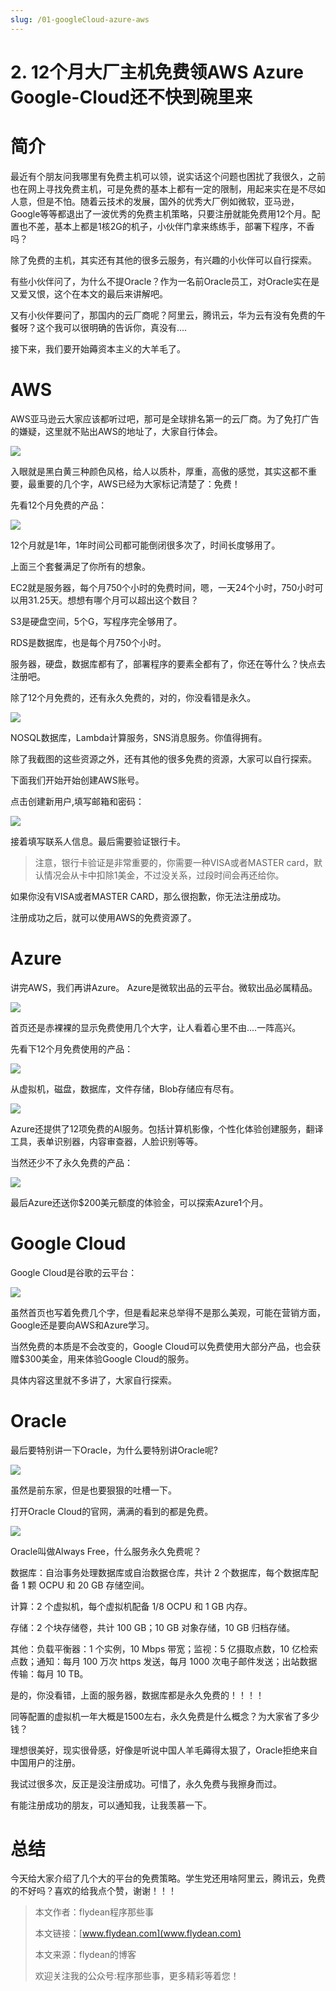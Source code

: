 ```yaml
---
slug: /01-googleCloud-azure-aws
---
```


# 2. 12个月大厂主机免费领AWS Azure Google-Cloud还不快到碗里来

# 简介

最近有个朋友问我哪里有免费主机可以领，说实话这个问题也困扰了我很久，之前也在网上寻找免费主机，可是免费的基本上都有一定的限制，用起来实在是不尽如人意，但是不怕。随着云技术的发展，国外的优秀大厂例如微软，亚马逊，Google等等都退出了一波优秀的免费主机策略，只要注册就能免费用12个月。配置也不差，基本上都是1核2G的机子，小伙伴门拿来练练手，部署下程序，不香吗？

除了免费的主机，其实还有其他的很多云服务，有兴趣的小伙伴可以自行探索。

有些小伙伴问了，为什么不提Oracle？作为一名前Oracle员工，对Oracle实在是又爱又恨，这个在本文的最后来讲解吧。

又有小伙伴要问了，那国内的云厂商呢？阿里云，腾讯云，华为云有没有免费的午餐呀？这个我可以很明确的告诉你，真没有....

接下来，我们要开始薅资本主义的大羊毛了。

# AWS

AWS亚马逊云大家应该都听过吧，那可是全球排名第一的云厂商。为了免打广告的嫌疑，这里就不贴出AWS的地址了，大家自行体会。

![](https://img-blog.csdnimg.cn/202005271034241.png?x-oss-process=image/watermark,type_ZmFuZ3poZW5naGVpdGk,shadow_0,text_aHR0cDovL3d3dy5mbHlkZWFuLmNvbQ==,size_35,color_8F8F8F,t_70)

入眼就是黑白黄三种颜色风格，给人以质朴，厚重，高傲的感觉，其实这都不重要，最重要的几个字，AWS已经为大家标记清楚了：免费！

先看12个月免费的产品：

![](https://img-blog.csdnimg.cn/20200527103928930.png?x-oss-process=image/watermark,type_ZmFuZ3poZW5naGVpdGk,shadow_0,text_aHR0cDovL3d3dy5mbHlkZWFuLmNvbQ==,size_35,color_8F8F8F,t_70)

12个月就是1年，1年时间公司都可能倒闭很多次了，时间长度够用了。

上面三个套餐满足了你所有的想象。

EC2就是服务器，每个月750个小时的免费时间，嗯，一天24个小时，750小时可以用31.25天。想想有哪个月可以超出这个数目？

S3是硬盘空间，5个G，写程序完全够用了。

RDS是数据库，也是每个月750个小时。

服务器，硬盘，数据库都有了，部署程序的要素全都有了，你还在等什么？快点去注册吧。

除了12个月免费的，还有永久免费的，对的，你没看错是永久。

![](https://img-blog.csdnimg.cn/20200527121209127.png?x-oss-process=image/watermark,type_ZmFuZ3poZW5naGVpdGk,shadow_0,text_aHR0cDovL3d3dy5mbHlkZWFuLmNvbQ==,size_35,color_8F8F8F,t_70)

NOSQL数据库，Lambda计算服务，SNS消息服务。你值得拥有。

除了我截图的这些资源之外，还有其他的很多免费的资源，大家可以自行探索。

下面我们开始开始创建AWS账号。

点击创建新用户,填写邮箱和密码：

![](https://img-blog.csdnimg.cn/20200527121912308.png?x-oss-process=image/watermark,type_ZmFuZ3poZW5naGVpdGk,shadow_0,text_aHR0cDovL3d3dy5mbHlkZWFuLmNvbQ==,size_35,color_8F8F8F,t_70)

接着填写联系人信息。最后需要验证银行卡。

> 注意，银行卡验证是非常重要的，你需要一种VISA或者MASTER card，默认情况会从卡中扣除1美金，不过没关系，过段时间会再还给你。

如果你没有VISA或者MASTER CARD，那么很抱歉，你无法注册成功。

注册成功之后，就可以使用AWS的免费资源了。

# Azure

讲完AWS，我们再讲Azure。 Azure是微软出品的云平台。微软出品必属精品。

![](https://img-blog.csdnimg.cn/20200527122345828.png?x-oss-process=image/watermark,type_ZmFuZ3poZW5naGVpdGk,shadow_0,text_aHR0cDovL3d3dy5mbHlkZWFuLmNvbQ==,size_35,color_8F8F8F,t_70)

首页还是赤裸裸的显示免费使用几个大字，让人看着心里不由....一阵高兴。

先看下12个月免费使用的产品：

![](https://img-blog.csdnimg.cn/20200527122639180.png?x-oss-process=image/watermark,type_ZmFuZ3poZW5naGVpdGk,shadow_0,text_aHR0cDovL3d3dy5mbHlkZWFuLmNvbQ==,size_35,color_8F8F8F,t_70)

从虚拟机，磁盘，数据库，文件存储，Blob存储应有尽有。

![](https://img-blog.csdnimg.cn/20200527122800451.png?x-oss-process=image/watermark,type_ZmFuZ3poZW5naGVpdGk,shadow_0,text_aHR0cDovL3d3dy5mbHlkZWFuLmNvbQ==,size_35,color_8F8F8F,t_70)

Azure还提供了12项免费的AI服务。包括计算机影像，个性化体验创建服务，翻译工具，表单识别器，内容审查器，人脸识别等等。

当然还少不了永久免费的产品：

![](https://img-blog.csdnimg.cn/2020052712294277.png?x-oss-process=image/watermark,type_ZmFuZ3poZW5naGVpdGk,shadow_0,text_aHR0cDovL3d3dy5mbHlkZWFuLmNvbQ==,size_35,color_8F8F8F,t_70)

最后Azure还送你$200美元额度的体验金，可以探索Azure1个月。

# Google Cloud

Google Cloud是谷歌的云平台：

![](https://img-blog.csdnimg.cn/20200527123239552.png?x-oss-process=image/watermark,type_ZmFuZ3poZW5naGVpdGk,shadow_0,text_aHR0cDovL3d3dy5mbHlkZWFuLmNvbQ==,size_35,color_8F8F8F,t_70)

虽然首页也写着免费几个字，但是看起来总举得不是那么美观，可能在营销方面，Google还是要向AWS和Azure学习。

当然免费的本质是不会改变的，Google Cloud可以免费使用大部分产品，也会获赠$300美金，用来体验Google Cloud的服务。

具体内容这里就不多讲了，大家自行探索。

# Oracle

最后要特别讲一下Oracle，为什么要特别讲Oracle呢?

![](https://img-blog.csdnimg.cn/20200527123712290.png?x-oss-process=image/watermark,type_ZmFuZ3poZW5naGVpdGk,shadow_0,text_aHR0cDovL3d3dy5mbHlkZWFuLmNvbQ==,size_35,color_8F8F8F,t_70)

虽然是前东家，但是也要狠狠的吐槽一下。

打开Oracle Cloud的官网，满满的看到的都是免费。

![](https://img-blog.csdnimg.cn/2020052712392375.png?x-oss-process=image/watermark,type_ZmFuZ3poZW5naGVpdGk,shadow_0,text_aHR0cDovL3d3dy5mbHlkZWFuLmNvbQ==,size_35,color_8F8F8F,t_70)

Oracle叫做Always Free，什么服务永久免费呢？

数据库：自治事务处理数据库或自治数据仓库，共计 2 个数据库，每个数据库配备 1 颗 OCPU 和 20 GB 存储空间。

计算：2 个虚拟机，每个虚拟机配备 1/8 OCPU 和 1 GB 内存。

存储：2 个块存储卷，共计 100 GB；10 GB 对象存储，10 GB 归档存储。

其他：负载平衡器：1 个实例，10 Mbps 带宽；监视：5 亿摄取点数，10 亿检索点数；通知：每月 100 万次 https 发送，每月 1000 次电子邮件发送；出站数据传输：每月 10 TB。

是的，你没看错，上面的服务器，数据库都是永久免费的！！！！

同等配置的虚拟机一年大概是1500左右，永久免费是什么概念？为大家省了多少钱？

理想很美好，现实很骨感，好像是听说中国人羊毛薅得太狠了，Oracle拒绝来自中国用户的注册。

我试过很多次，反正是没注册成功。可惜了，永久免费与我擦身而过。

有能注册成功的朋友，可以通知我，让我羡慕一下。

# 总结

今天给大家介绍了几个大的平台的免费策略。学生党还用啥阿里云，腾讯云，免费的不好吗？喜欢的给我点个赞，谢谢！！！

> 本文作者：flydean程序那些事
> 
> 本文链接：[www.flydean.com](www.flydean.com)
> 
> 本文来源：flydean的博客
> 
> 欢迎关注我的公众号:程序那些事，更多精彩等着您！